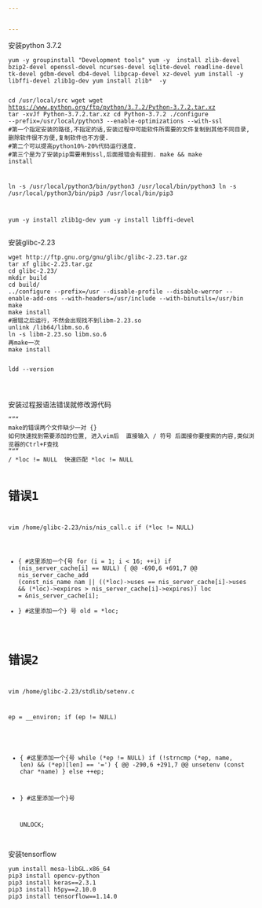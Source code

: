 ```yaml
---


---
```


<p>安装python 3.7.2</p>
<pre><code>yum -y groupinstall "Development tools" yum -y  install zlib-devel  bzip2-devel openssl-devel ncurses-devel sqlite-devel readline-devel tk-devel gdbm-devel db4-devel libpcap-devel xz-devel yum install -y libffi-devel zlib1g-dev yum install zlib*  -y

cd /usr/local/src
wget wget https://www.python.org/ftp/python/3.7.2/Python-3.7.2.tar.xz
tar -xvJf  Python-3.7.2.tar.xz
cd Python-3.7.2
./configure --prefix=/usr/local/python3 --enable-optimizations --with-ssl 
#第一个指定安装的路径,不指定的话,安装过程中可能软件所需要的文件复制到其他不同目录,删除软件很不方便,复制软件也不方便.
#第二个可以提高python10%-20%代码运行速度.
#第三个是为了安装pip需要用到ssl,后面报错会有提到.
make &amp;&amp; make install

ln -s /usr/local/python3/bin/python3 /usr/local/bin/python3
ln -s /usr/local/python3/bin/pip3 /usr/local/bin/pip3

yum -y install zlib1g-dev
yum -y install libffi-devel 
</code></pre>
<p>安装glibc-2.23</p>
<pre><code>wget http://ftp.gnu.org/gnu/glibc/glibc-2.23.tar.gz
tar xf glibc-2.23.tar.gz 
cd glibc-2.23/
mkdir build 
cd build/
../configure --prefix=/usr --disable-profile --disable-werror --enable-add-ons --with-headers=/usr/include --with-binutils=/usr/bin
make 
make install
#报错之后运行，不然会出现找不到libm-2.23.so
unlink /lib64/libm.so.6
ln -s libm-2.23.so libm.so.6
再make一次
make install

ldd --version

</code></pre>
<p>安装过程报语法错误就修改源代码</p>
<pre><code>“”“
make的错误两个文件缺少一对 {}
如何快速找到需要添加的位置, 进入vim后  直接输入 / 符号 后面接你要搜索的内容,类似浏览器的Ctrl+F查找
”“”
/ *loc != NULL  快速匹配 *loc != NULL 

# 错误1
vim /home/glibc-2.23/nis/nis_call.c
   if (*loc != NULL)
+  {  #这里添加一个{号
     for (i = 1; i &lt; 16; ++i)
       if (nis_server_cache[i] == NULL)
 	{
@@ -690,6 +691,7 @@ nis_server_cache_add (const_nis_name nam
 	       || ((*loc)-&gt;uses == nis_server_cache[i]-&gt;uses
 		   &amp;&amp; (*loc)-&gt;expires &gt; nis_server_cache[i]-&gt;expires))
 	loc = &amp;nis_server_cache[i];
+  }  #这里添加一个} 号
   old = *loc;

# 错误2 
vim  /home/glibc-2.23/stdlib/setenv.c   
   
   ep = __environ;
   if (ep != NULL)
+  { #这里添加一个{号
     while (*ep != NULL)
       if (!strncmp (*ep, name, len) &amp;&amp; (*ep)[len] == '=')
 	{
@@ -290,6 +291,7 @@ unsetenv (const char *name)
 	}
       else
 	++ep;
+  }  #这里添加一个}号
 
   UNLOCK;   
</code></pre>
<p>安装tensorflow</p>
<pre><code>yum install mesa-libGL.x86_64
pip3 install opencv-python
pip3 install keras==2.3.1
pip3 install h5py==2.10.0
pip3 install tensorflow==1.14.0
</code></pre>

